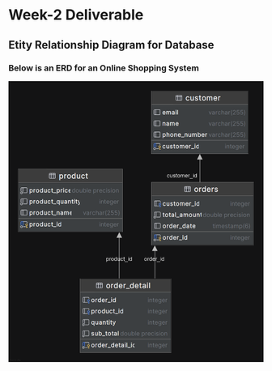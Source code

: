 # Week-2 Deliverable

## Etity Relationship Diagram for Database

### Below is an ERD for an Online Shopping System

![](https://github.com/gboladeidowu/online-shopping-system/blob/master/onlineshopping%40localhost.png)

